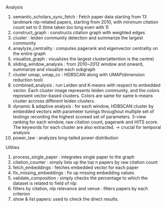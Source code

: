 Analysis
1. semantic_scholars_sync_fetch : Fetch paper data starting from 13 landmark nlp-related papers, starting from 2010, with minimum citation count set to 0 (time taken too long even with 1)
2. construct_graph : constructs citation graph with weighted edges
3. cluster : leiden community detection and summarize the largest community
4. anaylyze_centrality : computes pagerank and eigenvector centrality on the entire graph
5. visualize_graph : visualizes the largest cluster(attention is the centre)
6. sliding_window_analysis : from 2010~2012 window and onward, summarize and visualize each subgraph
7. cluster umap, umap_cc : HDBSCAN along with UMAP(dimension reduction tool)
8. combined_analysis : run Leiden and K-means with respect to embedded vector. Each cluster image represents leiden community, and the colors represent vector-based clusters. Colors are same for same k-means cluster accross different leiden clusters.
9. dynamic & adaptive analysis : for each window, HDBSCAN cluster by embedded vectors with parameter tunings throughout multiple set of testings recording the highest scoreed set of parameters. 3-view ranking for each window, raw citation count, pagerank and HITS score. The keywords for each cluster are also extracted. -> crucial for temporal analysis 
10. power_law : analyzes long-tailed power distribution

Uilities
1. process_single_paper : integrates single paper to the graph
2. citation_counter : simply lists up the top n papers by raw citation count
3. fetch_embeddings : fetches embedded vector for each paper
4. fix_missing_embeddings : fix up missing embedding values
5. validate_composition : simply checks the percentage to which the dataset is related to field of nlp
6. filters by citation, nlp relevance and venue : filters papers by each criterion
7. show & list papers: used to check the direct results.
